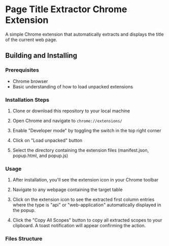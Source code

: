 # Page Title Extractor Chrome Extension

A simple Chrome extension that automatically extracts and displays the title of the current web page.

## Building and Installing

### Prerequisites
- Chrome browser
- Basic understanding of how to load unpacked extensions

### Installation Steps

1. Clone or download this repository to your local machine

2. Open Chrome and navigate to `chrome://extensions/`

3. Enable "Developer mode" by toggling the switch in the top right corner

4. Click on "Load unpacked" button

5. Select the directory containing the extension files (manifest.json, popup.html, and popup.js)

### Usage

1. After installation, you'll see the extension icon in your Chrome toolbar

2. Navigate to any webpage containing the target table

3. Click on the extension icon to see the extracted first column entries where the type is "api" or "web-application" automatically displayed in the popup.

4. Click the "Copy All Scopes" button to copy all extracted scopes to your clipboard. A toast notification will appear confirming the action.

### Files Structure 